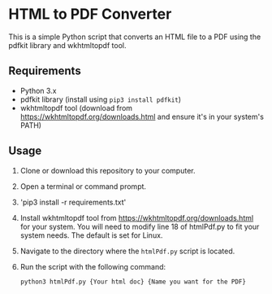 # HTML to PDF Converter

This is a simple Python script that converts an HTML file to a PDF using the pdfkit library and wkhtmltopdf tool.

## Requirements

- Python 3.x
- pdfkit library (install using `pip3 install pdfkit`)
- wkhtmltopdf tool (download from https://wkhtmltopdf.org/downloads.html and ensure it's in your system's PATH)

## Usage

1. Clone or download this repository to your computer.

2. Open a terminal or command prompt.

3. 'pip3 install -r requirements.txt'

4. Install wkhtmltopdf tool from https://wkhtmltopdf.org/downloads.html for your system. You will need to modify line 18 of htmlPdf.py to fit your system needs. The default is set for Linux.

5. Navigate to the directory where the `htmlPdf.py` script is located.

6. Run the script with the following command:

   ```shell
   python3 htmlPdf.py {Your html doc} {Name you want for the PDF}
